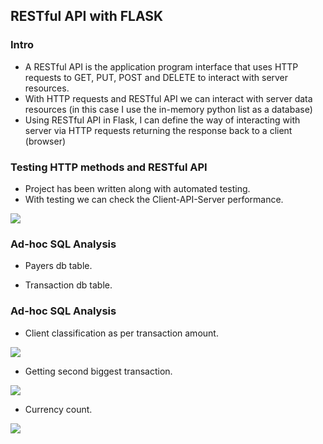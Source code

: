 <h2>RESTful API with FLASK</h2>
<h3>Intro</h3>
<ul>
  <li>A RESTful API is the application program interface that uses HTTP requests to GET, PUT, POST and DELETE to interact with server resources.</li>
  <li>With HTTP requests and RESTful API we can interact with server data resources (in this case I use the in-memory python list as a database)</li>
  <li>Using RESTful API in Flask, I can define the way of interacting with server via HTTP requests returning the response back to a client (browser)</li>
</ul>

<h3>Testing HTTP methods and RESTful API</h3>
<ul>
  <li>Project has been written along with automated testing.</li>
  <li>With testing we can check the Client-API-Server performance.</li>
</ul>
<image src="images/test.JPG">
  
<h3>Ad-hoc SQL Analysis</h3>
<ul>
  <li>Payers db table.</li>
</ul>

<ul>
  <li>Transaction db table.</li>
</ul>
  
<h3>Ad-hoc SQL Analysis</h3>
<ul>
  <li>Client classification as per transaction amount.</li>
</ul>
<image src="images/client_clasification.JPG">
 <ul>
  <li>Getting second biggest transaction.</li>
</ul>
<image src="images/second biggest amount.JPG"">
<ul>
  <li>Currency count.</li>
</ul>
<image src="images/currency_count.JPG">
